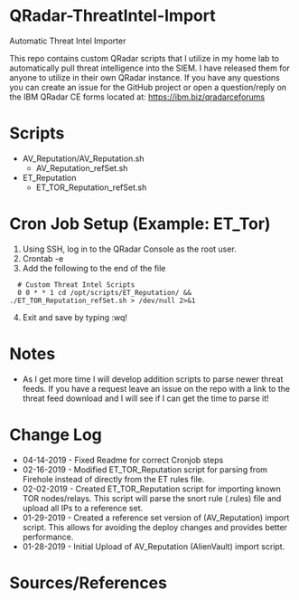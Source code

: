 # QRadar-ThreatIntel-Import
Automatic Threat Intel Importer

This repo contains custom QRadar scripts that I utilize in my home lab to automatically pull threat intelligence into the SIEM. I have released them for anyone to utilize in their own QRadar instance. If you have any questions you can create an issue for the GitHub project or open a question/reply on the IBM QRadar CE forms located at: https://ibm.biz/qradarceforums

# Scripts
  - AV_Reputation/AV_Reputation.sh
    - AV_Reputation_refSet.sh
  - ET_Reputation
    - ET_TOR_Reputation_refSet.sh

# Cron Job Setup (Example: ET_Tor)
1. Using SSH, log in to the QRadar Console as the root user.
2. Crontab -e
3. Add the following to the end of the file
```
  # Custom Threat Intel Scripts
  0 0 * * 1 cd /opt/scripts/ET_Reputation/ && ./ET_TOR_Reputation_refSet.sh > /dev/null 2>&1
```
4. Exit and save by typing :wq!

# Notes
  - As I get more time I will develop addition scripts to parse newer threat feeds. If you have a request leave an issue on the repo with a link to the threat feed download and I will see if I can get the time to parse it!

# Change Log
  - 04-14-2019 - Fixed Readme for correct Cronjob steps
  - 02-16-2019 - Modified ET_TOR_Reputation script for parsing from Firehole instead of directly from the ET rules file.
  - 02-02-2019 - Created ET_TOR_Reputation script for importing known TOR nodes/relays. This script will parse the snort rule (.rules) file and upload all IPs to a reference set.
  - 01-29-2019 - Created a reference set version of (AV_Reputation) import script. This allows for avoiding the deploy changes and provides better performance.
  - 01-28-2019 - Initial Upload of AV_Reputation (AlienVault) import script.

# Sources/References
